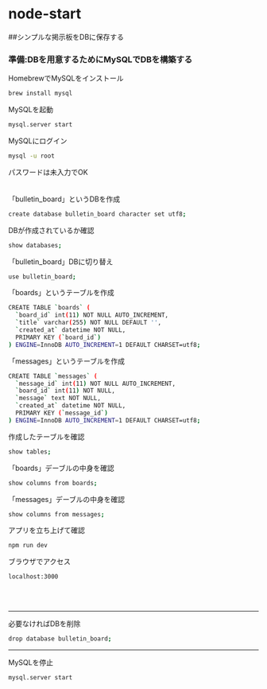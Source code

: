 # node-start

##シンプルな掲示板をDBに保存する

### 準備:DBを用意するためにMySQLでDBを構築する

HomebrewでMySQLをインストール
```bash
brew install mysql
```
MySQLを起動
```bash
mysql.server start
```
MySQLにログイン
```bash
mysql -u root
```
パスワードは未入力でOK
<br>
<br>
<br>
「bulletin_board」というDBを作成
```bash
create database bulletin_board character set utf8;
```
DBが作成されているか確認
```bash
show databases;
```
「bulletin_board」DBに切り替え
```bash
use bulletin_board;
```

「boards」というテーブルを作成
```bash
CREATE TABLE `boards` (
  `board_id` int(11) NOT NULL AUTO_INCREMENT,
  `title` varchar(255) NOT NULL DEFAULT '',
  `created_at` datetime NOT NULL,
  PRIMARY KEY (`board_id`)
) ENGINE=InnoDB AUTO_INCREMENT=1 DEFAULT CHARSET=utf8;
```
「messages」というテーブルを作成
```bash
CREATE TABLE `messages` (
  `message_id` int(11) NOT NULL AUTO_INCREMENT,
  `board_id` int(11) NOT NULL,
  `message` text NOT NULL,
  `created_at` datetime NOT NULL,
  PRIMARY KEY (`message_id`)
) ENGINE=InnoDB AUTO_INCREMENT=1 DEFAULT CHARSET=utf8;
```

作成したテーブルを確認
```bash
show tables;
```
「boards」デーブルの中身を確認
```bash
show columns from boards;
```
「messages」デーブルの中身を確認
```bash
show columns from messages;
```

アプリを立ち上げて確認
```bash
npm run dev
```

ブラウザでアクセス
```
localhost:3000
```
<br>
<br>

------
必要なければDBを削除
```bash
drop database bulletin_board;
```

-------
MySQLを停止
```bash
mysql.server start
```






